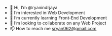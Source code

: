 - 👋 Hi, I’m @ryanindrjaya
- 👀 I’m interested in Web Development
- 🌱 I’m currently learning Front-End Development
- 💞️ I’m looking to collaborate on any Web Project
- 📫 How to reach me sryan062@gmail.com

<!---
ryanindrjaya/ryanindrjaya is a ✨ special ✨ repository because its `README.md` (this file) appears on your GitHub profile.
You can click the Preview link to take a look at your changes.
--->
